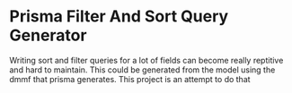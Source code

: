 # Prisma Filter And Sort Query Generator

Writing sort and filter queries for a lot of fields can become really reptitive
and hard to maintain. This could be generated from the model using the dmmf that
prisma generates. This project is an attempt to do that
